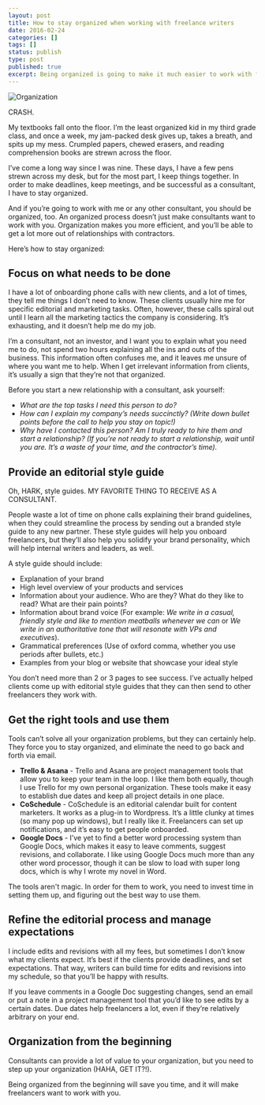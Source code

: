 ```yaml
---
layout: post
title: How to stay organized when working with freelance writers
date: 2016-02-24
categories: []
tags: []
status: publish
type: post
published: true
excerpt: Being organized is going to make it much easier to work with freelancers. It'll save you time, energy, and headaches.
---
```


![Organization]({{site.url}}/assets/organized.jpg)

CRASH.

My textbooks fall onto the floor. I’m the least organized kid in my third grade class, and once a week, my jam-packed desk gives up, takes a breath, and spits up my mess. Crumpled papers, chewed erasers, and reading comprehension books are strewn across the floor. 

I’ve come a long way since I was nine. These days, I have a few pens strewn across my desk, but for the most part, I keep things together. In order to make deadlines, keep meetings, and be successful as a consultant, I have to stay organized.

And if you’re going to work with me or any other consultant, you should be organized, too. An organized process doesn’t just make consultants want to work with you. Organization makes you more efficient, and you’ll be able to get a lot more out of relationships with contractors.

Here’s how to stay organized:

## Focus on what needs to be done
I have a lot of onboarding phone calls with new clients, and a lot of times, they tell me things I don’t need to know. These clients usually hire me for specific editorial and marketing tasks. Often, however, these calls spiral out until I learn all the marketing tactics the company is considering. It’s exhausting, and it doesn’t help me do my job. 

I’m a consultant, not an investor, and I want you to explain what you need me to do, not spend two hours explaining all the ins and outs of the business. This information often confuses me, and it leaves me unsure of where you want me to help. When I get irrelevant information from clients, it’s usually a sign that they’re not that organized.

Before you start a new relationship with a consultant, ask yourself:

* *What are the top tasks I need this person to do?*
* *How can I explain my company’s needs succinctly? (Write down bullet points before the call to help you stay on topic!)*
* *Why have I contacted this person? Am I truly ready to hire them and start a relationship? (If you’re not ready to start a relationship, wait until you are. It’s a waste of your time, and the contractor’s time).*

## Provide an editorial style guide
Oh, HARK, style guides. MY FAVORITE THING TO RECEIVE AS A CONSULTANT.

People waste a lot of time on phone calls explaining their brand guidelines, when they could streamline the process by sending out a branded style guide to any new partner. These style guides will help you onboard freelancers, but they’ll also help you solidify your brand personality, which will help internal writers and leaders, as well.

A style guide should include:

* Explanation of your brand
* High level overview of your products and services
* Information about your audience. Who are they? What do they like to read? What are their pain points?
* Information about brand voice (For example: *We write in a casual, friendly style and like to mention meatballs whenever we can* or *We write in an authoritative tone that will resonate with VPs and executives*).
* Grammatical preferences (Use of oxford comma, whether you use periods after bullets, etc.)
* Examples from your blog or website that showcase your ideal style

You don’t need more than 2 or 3 pages to see success. I’ve actually helped clients come up with editorial style guides that they can then send to other freelancers they work with. 

## Get the right tools and use them
Tools can’t solve all your organization problems, but they can certainly help. They force you to stay organized, and eliminate the need to go back and forth via email. 

* __Trello & Asana__ - Trello and Asana are project management tools that allow you to keep your team in the loop. I like them both equally, though I use Trello for my own personal organization. These tools make it easy to establish due dates and keep all project details in one place. 
* __CoSchedule__ - CoSchedule is an editorial calendar built for content marketers. It works as a plug-in to Wordpress. It’s a little clunky at times (so many pop up windows), but I really like it. Freelancers can set up notifications, and it’s easy to get people onboarded.
* __Google Docs__ - I’ve yet to find a better word processing system than Google Docs, which makes it easy to leave comments, suggest revisions, and collaborate. I like using Google Docs much more than any other word processor, though it can be slow to load with super long docs, which is why I wrote my novel in Word.

The tools aren't magic. In order for them to work, you need to invest time in setting them up, and figuring out the best way to use them.

## Refine the editorial process and manage expectations
I include edits and revisions with all my fees, but sometimes I don’t know what my clients expect. It’s best if the clients provide deadlines, and set expectations. That way, writers can build time for edits and revisions into my schedule, so that you’ll be happy with results.

If you leave comments in a Google Doc suggesting changes, send an email or put a note in a project management tool that you’d like to see edits by a certain dates. Due dates help freelancers a lot, even if they’re relatively arbitrary on your end.

## Organization from the beginning
Consultants can provide a lot of value to your organization, but you need to step up your organization (HAHA, GET IT?!).

Being organized from the beginning will save you time, and it will make freelancers want to work with you. 


